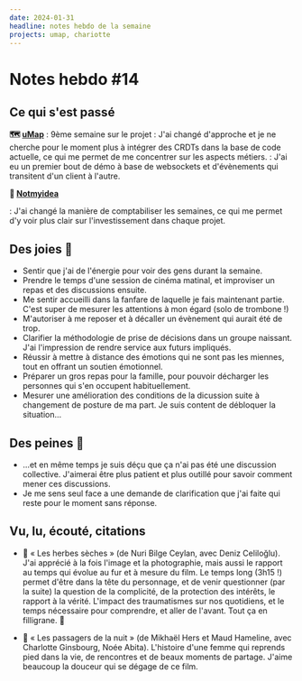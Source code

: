 ```yaml
---
date: 2024-01-31
headline: notes hebdo de la semaine
projects: umap, chariotte
---
```


# Notes hebdo #14

## Ce qui s'est passé

**🗺️ [uMap](https://umap-project.org)**
: 9ème semaine sur le projet
: J'ai changé d'approche et je ne cherche pour le moment plus à intégrer des CRDTs dans la base de code actuelle, ce qui me permet de me concentrer sur les aspects métiers.
: J'ai eu un premier bout de démo à base de websockets et d'évènements qui transitent d'un client à l'autre.

**🫙 [Notmyidea](https://notmyidea.org/)**

: J'ai changé la manière de comptabiliser les semaines, ce qui me permet d'y voir plus clair sur l'investissement dans chaque projet.

## Des joies 🤗

- Sentir que j'ai de l'énergie pour voir des gens durant la semaine.
- Prendre le temps d'une session de cinéma matinal, et improviser un repas et des discussions ensuite.
- Me sentir accueilli dans la fanfare de laquelle je fais maintenant partie. C'est super de mesurer les attentions à mon égard (solo de trombone !)
- M'autoriser à me reposer et à décaller un évènement qui aurait été de trop.
- Clarifier la méthodologie de prise de décisions dans un groupe naissant. J'ai l'impression de rendre service aux futurs impliqués.
- Réussir à mettre à distance des émotions qui ne sont pas les miennes, tout en offrant un soutien émotionnel.
- Préparer un gros repas pour la famille, pour pouvoir décharger les personnes qui s'en occupent habituellement.
- Mesurer une amélioration des conditions de la dicussion suite à changement de posture de ma part. Je suis content de débloquer la situation…
## Des peines 😬

- …et en même temps je suis déçu que ça n'ai pas été une discussion collective. J'aimerai être plus patient et plus outillé pour savoir comment mener ces discussions.
- Je me sens seul face a une demande de clarification que j'ai faite qui reste pour le moment sans réponse.

## Vu, lu, écouté, citations

- 🍿 « Les herbes sèches » (de Nuri Bilge Ceylan, avec Deniz Celiloğlu). J'ai apprécié à la fois l'image et la photographie, mais aussi le rapport au temps qui évolue au fur et à mesure du film. Le temps long (3h15 !) permet d'être dans la tête du personnage, et de venir questionner (par la suite) la question de la complicité, de la protection des intérêts, le rapport à la vérité. L'impact des traumatismes sur nos quotidiens, et le temps nécessaire pour comprendre, et aller de l'avant. Tout ça en filligrane. 👏

- 🍿 « Les passagers de la nuit » (de Mikhaël Hers et Maud Hameline, avec Charlotte Ginsbourg, Noée Abita). L'histoire d'une femme qui reprends pied dans la vie, de rencontres et de beaux moments de partage. J'aime beaucoup la douceur qui se dégage de ce film.
